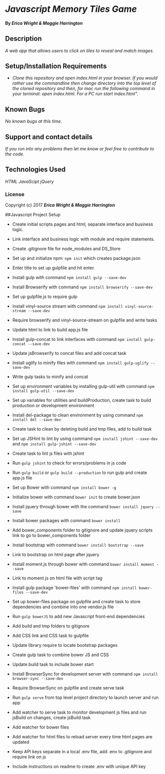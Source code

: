 # _Javascript Memory Tiles Game_

#### By _**Erica Wright & Maggie Harrington**_

## Description

_A web app that allows users to click on tiles to reveal and match images._

## Setup/Installation Requirements

* _Clone this repository and open index.html in your browser. If you would rather use the commandline then change directory into the top level of the cloned repository and then, for mac run the following command in your terminal: open index.html. For a PC run start index.html"._

## Known Bugs

_No known bugs at this time._

## Support and contact details

_If you run into any problems then let me know or feel free to contribute to the code._

## Technologies Used

_HTML_
_JavaScipt_
_jQuery_

### License

Copyright (c) 2017 **_Erica Wright & Maggie Harrington_**

##Javascript Project Setup

* Create initial scripts pages and html, separate interface and business logic.
* Link interface and business logic with module and require statements.
* Create .gitignore file for node_modules and DS_Store
* Set up and initialize npm: `npm init` which creates package.json
* Enter title to set up gulpfile and hit enter.
* Install gulp with command `npm install gulp --save-dev`
* Install Browserify with command `npm install browserify --save-dev`
* Set up gulpfile.js to require gulp
* Install vinyl-source stream with command `npm install vinyl-source-stream --save-dev`
* Require browserify and vinyl-source-stream on gulpfile and write tasks
* Update html to link to build app.js file
* Install gulp-concat to link interfaces with command `npm install gulp-concat --save-dev`
* Update jsBrowserify to concat files and add concat task
* Install uglify to minify files with command `npm install gulp-uglify --save-dev`
* Write gulp tasks to minify and concat
* Set up environment variables by installing gulp-util with command `npm install gulp-util --save-dev`
* Set up variables for utilities and buildProduction, create task to build production or development environment
* Install del-package to clean environment by using command `npm install del --save-dev`
* Create task to clean by deleting build and tmp files, add to build task
* Set up JSHint to lint by using command `npm install jshint --save-dev` and `npm install gulp-jshint --save-dev`
* Create task to lint js files with jshint
* Run `gulp jshint` to check for errors/problems in js code
* Run `gulp build` or `gulp build --production` to run gulp and create app.js file

* Set up Bower with command `npm install bower -g`
* Initialize bower with command `bower init` to create bower.json
* Install jquery through bower with the command `bower install jquery --save`
* Install bower packages with command `bower install`
* Add bower_components folder to gitignore and update jquery scripts link to go to bower_components folder
* Install bootstrap with command `bower install bootstrap --save`
* Link to bootstrap on html page after jquery
* Install moment.js through bower with command `bower install moment --save`
* Link to moment.js on html file with script tag

* Install gulp package 'bower-files' with command `npm install bower-files --save-dev`
* Set up bower-files package on gulpfile and create task to store dependencies and combine into one vendor.js file
* Run `gulp bowerJS` to add new Javascript front-end dependencies
* Add build and tmp folders to gitignore
* Add CSS link and CSS task to gulpfile
* Update library require to locate bootstrap packages
* Create gulp task to combine bower JS and CSS
* Update build task to include bower start

* Install BrowserSync for development server with command `npm install browser-sync --save-dev`
* Require BrowserSync on gulpfile and create serve task
* Run `gulp serve` from top level project directory to launch server and run app
* Add watcher to serve task to monitor development js files and run jsBuild on changes, create jsBuild task
* Add watcher for bower files
* Add watcher for html files to reload server every time html pages are updated

* Keep API keys separate in a local .env file, add .env to .gitignore and require link on js
* Include instructions on readme to create .env with unique API key
